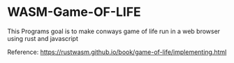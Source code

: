 # WASM-Game-OF-LIFE

This Programs goal is to make conways game of life run in a web browser using rust and javascript

Reference:
https://rustwasm.github.io/book/game-of-life/implementing.html
